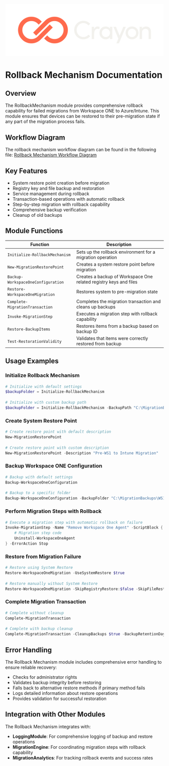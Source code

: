 ![Crayon Logo](../assests/img/Crayon-Logo-RGB-Negative.svg)

# Rollback Mechanism Documentation

## Overview

The RollbackMechanism module provides comprehensive rollback capability for failed migrations from Workspace ONE to Azure/Intune. This module ensures that devices can be restored to their pre-migration state if any part of the migration process fails.

## Workflow Diagram

The rollback mechanism workflow diagram can be found in the following file:
[Rollback Mechanism Workflow Diagram](diagrams/rollback-mechanism.mmd)

## Key Features

- System restore point creation before migration
- Registry key and file backup and restoration
- Service management during rollback
- Transaction-based operations with automatic rollback
- Step-by-step migration with rollback capability
- Comprehensive backup verification
- Cleanup of old backups

## Module Functions

| Function | Description |
|----------|-------------|
| `Initialize-RollbackMechanism` | Sets up the rollback environment for a migration operation |
| `New-MigrationRestorePoint` | Creates a system restore point before migration |
| `Backup-WorkspaceOneConfiguration` | Creates a backup of Workspace One related registry keys and files |
| `Restore-WorkspaceOneMigration` | Restores system to pre-migration state |
| `Complete-MigrationTransaction` | Completes the migration transaction and cleans up backups |
| `Invoke-MigrationStep` | Executes a migration step with rollback capability |
| `Restore-BackupItems` | Restores items from a backup based on backup ID |
| `Test-RestorationValidity` | Validates that items were correctly restored from backup |

## Usage Examples

### Initialize Rollback Mechanism

```powershell
# Initialize with default settings
$backupFolder = Initialize-RollbackMechanism

# Initialize with custom backup path
$backupFolder = Initialize-RollbackMechanism -BackupPath "C:\MigrationBackups"
```

### Create System Restore Point

```powershell
# Create restore point with default description
New-MigrationRestorePoint

# Create restore point with custom description
New-MigrationRestorePoint -Description "Pre-WS1 to Intune Migration"
```

### Backup Workspace ONE Configuration

```powershell
# Backup with default settings
Backup-WorkspaceOneConfiguration

# Backup to a specific folder
Backup-WorkspaceOneConfiguration -BackupFolder "C:\MigrationBackups\WS1_Backup"
```

### Perform Migration Steps with Rollback

```powershell
# Execute a migration step with automatic rollback on failure
Invoke-MigrationStep -Name "Remove Workspace One Agent" -ScriptBlock {
    # Migration step code
    Uninstall-WorkspaceOneAgent
} -ErrorAction Stop
```

### Restore from Migration Failure

```powershell
# Restore using System Restore
Restore-WorkspaceOneMigration -UseSystemRestore $true

# Restore manually without System Restore
Restore-WorkspaceOneMigration -SkipRegistryRestore:$false -SkipFileRestore:$false
```

### Complete Migration Transaction

```powershell
# Complete without cleanup
Complete-MigrationTransaction

# Complete with backup cleanup
Complete-MigrationTransaction -CleanupBackups $true -BackupRetentionDays 14
```

## Error Handling

The Rollback Mechanism module includes comprehensive error handling to ensure reliable recovery:

- Checks for administrator rights
- Validates backup integrity before restoring
- Falls back to alternative restore methods if primary method fails
- Logs detailed information about restore operations
- Provides validation for successful restoration

## Integration with Other Modules

The Rollback Mechanism integrates with:

- **LoggingModule**: For comprehensive logging of backup and restore operations
- **MigrationEngine**: For coordinating migration steps with rollback capability
- **MigrationAnalytics**: For tracking rollback events and success rates 
